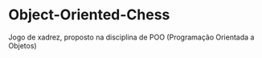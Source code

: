 # Object-Oriented-Chess
Jogo de xadrez, proposto na disciplina de POO (Programação Orientada a Objetos)
